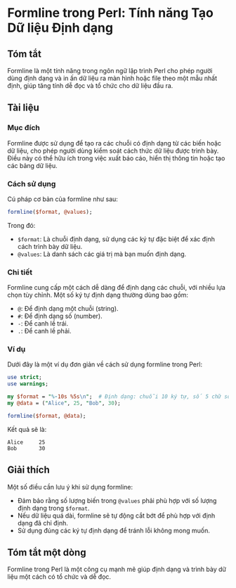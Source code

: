 <!--
Meta Description: # Formline trong Perl: Tính năng Tạo Dữ liệu Định dạng ## Tóm tắt Formline là một tính năng trong ngôn ngữ lập trình Perl cho phép người dùng định dạn...
Meta Keywords: định, dạng, formline, liệu, một
-->

# Formline trong Perl: Tính năng Tạo Dữ liệu Định dạng

## Tóm tắt
Formline là một tính năng trong ngôn ngữ lập trình Perl cho phép người dùng định dạng và in ấn dữ liệu ra màn hình hoặc file theo một mẫu nhất định, giúp tăng tính dễ đọc và tổ chức cho dữ liệu đầu ra.

## Tài liệu
### Mục đích
Formline được sử dụng để tạo ra các chuỗi có định dạng từ các biến hoặc dữ liệu, cho phép người dùng kiểm soát cách thức dữ liệu được trình bày. Điều này có thể hữu ích trong việc xuất báo cáo, hiển thị thông tin hoặc tạo các bảng dữ liệu.

### Cách sử dụng
Cú pháp cơ bản của formline như sau:
```perl
formline($format, @values);
```
Trong đó:
- `$format`: Là chuỗi định dạng, sử dụng các ký tự đặc biệt để xác định cách trình bày dữ liệu.
- `@values`: Là danh sách các giá trị mà bạn muốn định dạng.

### Chi tiết
Formline cung cấp một cách dễ dàng để định dạng các chuỗi, với nhiều lựa chọn tùy chỉnh. Một số ký tự định dạng thường dùng bao gồm:
- `@`: Để định dạng một chuỗi (string).
- `#`: Để định dạng số (number).
- `-`: Để canh lề trái.
- `.`: Để canh lề phải.

### Ví dụ
Dưới đây là một ví dụ đơn giản về cách sử dụng formline trong Perl:
```perl
use strict;
use warnings;

my $format = "%-10s %5s\n";  # Định dạng: chuỗi 10 ký tự, số 5 chữ số
my @data = ("Alice", 25, "Bob", 30);

formline($format, @data);
```
Kết quả sẽ là:
```
Alice     25
Bob       30
```

## Giải thích
Một số điều cần lưu ý khi sử dụng formline:
- Đảm bảo rằng số lượng biến trong `@values` phải phù hợp với số lượng định dạng trong `$format`.
- Nếu dữ liệu quá dài, formline sẽ tự động cắt bớt để phù hợp với định dạng đã chỉ định.
- Sử dụng đúng các ký tự định dạng để tránh lỗi không mong muốn.

## Tóm tắt một dòng
Formline trong Perl là một công cụ mạnh mẽ giúp định dạng và trình bày dữ liệu một cách có tổ chức và dễ đọc.